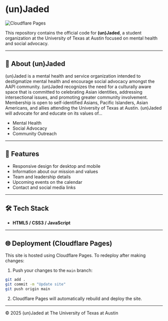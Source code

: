 # (un)Jaded

![Cloudflare Pages](https://img.shields.io/badge/Deployed%20with-Cloudflare%20Pages-F38020?logo=cloudflare&logoColor=white)

This repository contains the official code for **(un)Jaded**, a student organization at the University of Texas at Austin focused on mental health and social advocacy.

---

## 🌱 About (un)Jaded
(un)Jaded is a mental health and service organization intended to destigmatize mental health and encourage social advocacy amongst the AAPI community. (un)Jaded recognizes the need for a culturally aware space that is committed to celebrating Asian identities, addressing intersectional issues, and promoting greater community involvement. Membership is open to self-identified Asians, Pacific Islanders, Asian Americans, and allies attending the University of Texas at Austin.
(un)Jaded will advocate for and educate on its values of...
- Mental Health
- Social Advocacy
- Community Outreach

---

## 🚀 Features
- Responsive design for desktop and mobile
- Information about our mission and values
- Team and leadership details
- Upcoming events on the calendar
- Contact and social media links

---

## 🛠️ Tech Stack
- **HTML5 / CSS3 / JavaScript**

---

## 🌐 Deployment (Cloudflare Pages)
This site is hosted using Cloudflare Pages.
To redeploy after making changes:
1. Push your changes to the `main` branch:
```bash
git add .
git commit -m "Update site"
git push origin main
```
2. Cloudflare Pages will automatically rebuild and deploy the site.

---
© 2025 (un)Jaded at The University of Texas at Austin
